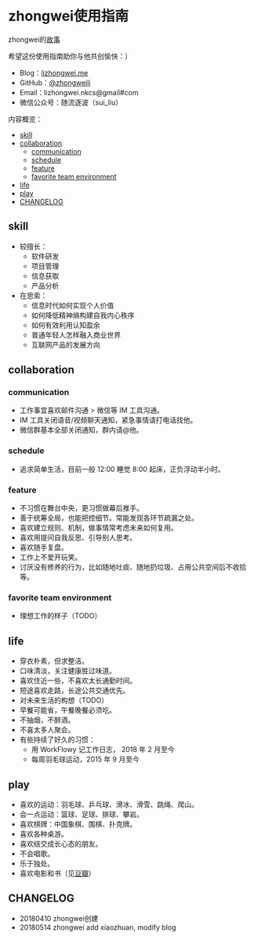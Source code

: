 # zhongwei使用指南

zhongwei的[故事](http://lizhongwei.me/xiao-zhuan/)

希望这份使用指南助你与他共创愉快：）

- Blog：[lizhongwei.me](http://lizhongwei.me)
- GitHub：[@zhongweili](https://github.com/zhongweili/)
- Email：lizhongwei.nkcs@gmail#com
- 微信公众号：随流逐波（sui_liu）

内容概览：

<!-- START doctoc generated TOC please keep comment here to allow auto update -->
<!-- DON'T EDIT THIS SECTION, INSTEAD RE-RUN doctoc TO UPDATE -->

  - [skill](#skill)
  - [collaboration](#collaboration)
    - [communication](#communication)
    - [schedule](#schedule)
    - [feature](#feature)
    - [favorite team environment](#favorite-team-environment)
  - [life](#life)
  - [play](#play)
  - [CHANGELOG](#changelog)

<!-- END doctoc generated TOC please keep comment here to allow auto update -->

## skill

- 较擅长：
  - 软件研发
  - 项目管理
  - 信息获取
  - 产品分析
- 在思索：
  - 信息时代如何实现个人价值
  - 如何降低精神熵构建自我内心秩序
  - 如何有效利用认知盈余
  - 普通年轻人怎样融入商业世界
  - 互联网产品的发展方向

## collaboration

### communication

- 工作事宜喜欢邮件沟通 > 微信等 IM 工具沟通。
- IM 工具关闭语音/视频聊天通知，紧急事情请打电话找他。
- 微信群基本全部关闭通知，群内请@他。

### schedule

- 追求简单生活，目前一般 12:00 睡觉 8:00 起床，正负浮动半小时。

### feature

- 不习惯在舞台中央，更习惯做幕后推手。
- 善于统筹全局，也能把控细节。常能发现各环节疏漏之处。
- 喜欢建立规则、机制，做事情常考虑未来如何复用。
- 喜欢用提问自我反思、引导别人思考。
- 喜欢随手复盘。
- 工作上不爱开玩笑。
- 讨厌没有修养的行为，比如随地吐痰、随地扔垃圾、占用公共空间后不收拾等。

### favorite team environment

- 理想工作的样子（TODO）

## life

- 穿衣朴素，但求整洁。
- 口味清淡，关注健康胜过味道。
- 喜欢住近一些，不喜欢太长通勤时间。
- 短途喜欢走路，长途公共交通优先。
- 对未来生活的构想（TODO）
- 早餐可能省，午餐晚餐必须吃。
- 不抽烟，不醉酒。
- 不喜太多人聚会。
- 有些持续了好久的习惯：
  - 用 WorkFlowy 记工作日志， 2018 年 2 月至今
  - 每周羽毛球运动，2015 年 9 月至今

## play

- 喜欢的运动：羽毛球、乒乓球、滑冰、滑雪、跳绳、爬山。
- 会一点运动：篮球、足球、排球、攀岩。
- 喜欢棋牌：中国象棋、围棋、扑克牌。
- 喜欢各种桌游。
- 喜欢结交成长心态的朋友。
- 不会唱歌。
- 乐于独处。
- 喜欢电影和书（见[豆瓣](https://www.douban.com/people/65970577/)）

## CHANGELOG

- 20180410 zhongwei创建
- 20180514 zhongwei add xiaozhuan, modify blog 

